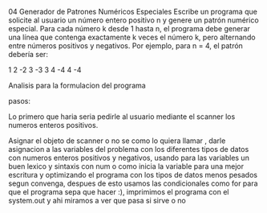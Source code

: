 04 Generador de Patrones Numéricos Especiales
Escribe un programa que solicite al usuario un número entero positivo n y genere un patrón numérico especial. Para cada número k desde 1 hasta n, el programa debe generar una línea que contenga exactamente k veces el número k, pero alternando entre números positivos y negativos. Por ejemplo, para n = 4, el patrón debería ser:

1
2 -2
3 -3 3
4 -4 4 -4

Analisis para la formulacion del programa

pasos:

Lo primero que haria seria pedirle  al usuario mediante el scanner los numeros enteros positivos.

Asignar el objeto de scanner o no se como lo quiera llamar , darle asignacion a las variables  del problema con los diferentes tipos de datos  con numeros enteros positivos y negativos, usando para las variables un buen lexico y sintaxis con num o como inicia la variable para una mejor escritura y optimizando el programa con los tipos de datos menos pesados segun convenga, despues de esto usamos las condicionales como for  para que el programa sepa que hacer :), imprimimos el programa con el system.out y ahi miramos a ver que pasa si sirve o no